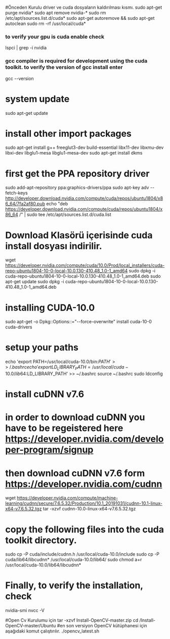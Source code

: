 
#Önceden Kurulu driver ve cuda dosyaların kaldırılması kısmı. 
sudo apt-get purge nvidia*
sudo apt remove nvidia-*
sudo rm /etc/apt/sources.list.d/cuda*
sudo apt-get autoremove && sudo apt-get autoclean
sudo rm -rf /usr/local/cuda*


### to verify your gpu is cuda enable check
lspci | grep -i nvidia

### gcc compiler is required for development using the cuda toolkit. to verify the version of gcc install enter
gcc --version

# system update
sudo apt-get update

# install other import packages
sudo apt-get install g++ freeglut3-dev build-essential libx11-dev libxmu-dev libxi-dev libglu1-mesa libglu1-mesa-dev
sudo apt-get install dkms

# first get the PPA repository driver
sudo add-apt-repository ppa:graphics-drivers/ppa
sudo apt-key adv --fetch-keys http://developer.download.nvidia.com/compute/cuda/repos/ubuntu1804/x86_64/7fa2af80.pub
echo "deb https://developer.download.nvidia.com/compute/cuda/repos/ubuntu1804/x86_64 /" | sudo tee /etc/apt/sources.list.d/cuda.list

# Download Klasörü içerisinde cuda install dosyası indirilir.
wget https://developer.nvidia.com/compute/cuda/10.0/Prod/local_installers/cuda-repo-ubuntu1804-10-0-local-10.0.130-410.48_1.0-1_amd64
sudo dpkg -i cuda-repo-ubuntu1804-10-0-local-10.0.130-410.48_1.0-1_amd64.deb
sudo apt-get update
sudo dpkg -i cuda-repo-ubuntu1804-10-0-local-10.0.130-410.48_1.0-1_amd64.deb


 # installing CUDA-10.0
sudo apt-get -o Dpkg::Options::="--force-overwrite" install cuda-10-0 cuda-drivers


# setup your paths
echo 'export PATH=/usr/local/cuda-10.0/bin:$PATH' >> ~/.bashrc
echo 'export LD_LIBRARY_PATH=/usr/local/cuda-10.0/lib64:$LD_LIBRARY_PATH' >> ~/.bashrc
source ~/.bashrc
sudo ldconfig

# install cuDNN v7.6
# in order to download cuDNN you have to be regeistered here https://developer.nvidia.com/developer-program/signup
# then download cuDNN v7.6 form https://developer.nvidia.com/cudnn

wget https://developer.nvidia.com/compute/machine-learning/cudnn/secure/7.6.5.32/Production/10.1_20191031/cudnn-10.1-linux-x64-v7.6.5.32.tgz
tar -xzvf cudnn-10.0-linux-x64-v7.6.5.32.tgz


# copy the following files into the cuda toolkit directory.
sudo cp -P cuda/include/cudnn.h /usr/local/cuda-10.0/include
sudo cp -P cuda/lib64/libcudnn* /usr/local/cuda-10.0/lib64/
sudo chmod a+r /usr/local/cuda-10.0/lib64/libcudnn*

# Finally, to verify the installation, check
nvidia-smi
nvcc -V


#Open Cv Kurulumu için 
tar -xzvf Install-OpenCV-master.zip
cd /Install-OpenCV-master/Ubuntu
#en son versiyon OpenCV kütüphanesi için aşağıdaki komut çalıştırılır.
./opencv_latest.sh 
